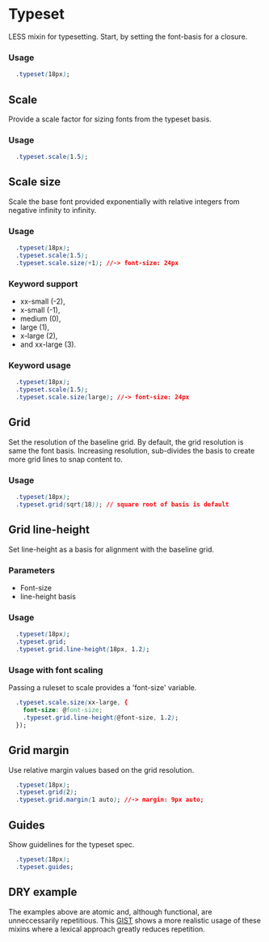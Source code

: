 # Typeset

LESS mixin for typesetting. Start, by setting the font-basis for a closure.

### Usage

```css
  .typeset(18px);
```

## Scale

Provide a scale factor for sizing fonts from the typeset basis.

### Usage

```css
  .typeset.scale(1.5);
```

## Scale size

Scale the base font provided exponentially with relative integers from negative infinity to infinity.

### Usage
```css
  .typeset(18px);
  .typeset.scale(1.5);
  .typeset.scale.size(+1); //-> font-size: 24px
```

### Keyword support
- xx-small (-2), 
- x-small (-1), 
- medium (0), 
- large (1), 
- x-large (2), 
- and xx-large (3).

### Keyword usage
```css
  .typeset(18px);
  .typeset.scale(1.5);
  .typeset.scale.size(large); //-> font-size: 24px
```

## Grid
Set the resolution of the baseline grid. By default, the grid resolution is same the font basis. Increasing resolution, sub-divides the basis to create more grid lines to snap content to.

### Usage
```css
  .typeset(18px);
  .typeset.grid(sqrt(18)); // square root of basis is default
```

## Grid line-height
Set line-height as a basis for alignment with the baseline grid. 

### Parameters
- Font-size
- line-height basis

### Usage
```css
  .typeset(18px);
  .typeset.grid;
  .typeset.grid.line-height(18px, 1.2);
```

### Usage with font scaling 
Passing a ruleset to scale provides a 'font-size' variable.
```css
  .typeset.scale.size(xx-large, {
    font-size: @font-size;
    .typeset.grid.line-height(@font-size, 1.2);
  });
```

## Grid margin
Use relative margin values based on the grid resolution.
```css
  .typeset(18px);
  .typeset.grid(2);
  .typeset.grid.margin(1 auto); //-> margin: 9px auto;
```


## Guides
Show guidelines for the typeset spec.
```css
  .typeset(18px);
  .typeset.guides;
```

## DRY example
The examples above are atomic and, although functional, are unneccessarily repetitious. This [GIST](#) shows a more realistic usage of these mixins where a lexical approach greatly reduces repetition.
